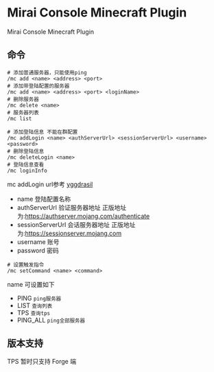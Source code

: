 # Mirai Console Minecraft Plugin

Mirai Console Minecraft Plugin



## 命令

```shell
# 添加普通服务器，只能使用ping
/mc add <name> <address> <port> 
# 添加带登陆配置的服务器
/mc add <name> <address> <port> <loginName>
# 删除服务器
/mc delete <name>
# 服务器列表
/mc list

# 添加登陆信息 不能在群配置
/mc addLogin <name> <authServerUrl> <sessionServerUrl> <username> <password>
# 删除登陆信息
/mc deleteLogin <name>
# 登陆信息查看
/mc loginInfo
```

mc addLogin url参考 [yggdrasil](https://github.com/yushijinhun/authlib-injector/wiki/Yggdrasil-%E6%9C%8D%E5%8A%A1%E7%AB%AF%E6%8A%80%E6%9C%AF%E8%A7%84%E8%8C%83#%E4%BC%9A%E8%AF%9D%E9%83%A8%E5%88%86)

- name   登陆配置名称
- authServerUrl 验证服务器地址 正版地址为:https://authserver.mojang.com/authenticate
- sessionServerUrl 会话服务器地址 正版地址为:https://sessionserver.mojang.com
- username 账号
- password 密码

```shell
# 设置触发指令
/mc setCommand <name> <command>  
```
name 可设置如下
 - PING `ping服务器`
 - LIST `查询列表`
 - TPS `查询tps`
 - PING_ALL `ping全部服务器`


## 版本支持

TPS 暂时只支持 Forge 端

